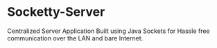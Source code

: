 # Socketty-Server
Centralized Server Application Built using Java Sockets for Hassle free communication over the LAN and bare Internet.
